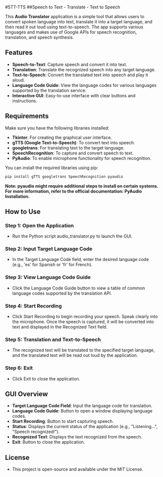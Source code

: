 #STT-TTS
##Speech to Text - Translate - Text to Speech

This **Audio Translator** application is a simple tool that allows users to convert spoken language into text, translate it into a target language, and then read it out loud using text-to-speech. The app supports various languages and makes use of Google APIs for speech recognition, translation, and speech synthesis.

## Features
- **Speech-to-Text**: Capture speech and convert it into text.
- **Translation**: Translate the recognized speech into any target language.
- **Text-to-Speech**: Convert the translated text into speech and play it aloud.
- **Language Code Guide**: View the language codes for various languages supported by the translation service.
- **Interactive GUI**: Easy-to-use interface with clear buttons and instructions.

## Requirements

Make sure you have the following libraries installed:

- **Tkinter**: For creating the graphical user interface.
- **gTTS (Google Text-to-Speech)**: To convert text into speech.
- **googletrans**: For translating text to the target language.
- **SpeechRecognition**: To capture and convert speech to text.
- **PyAudio**: To enable microphone functionality for speech recognition.

You can install the required libraries using pip:

```bash
pip install gTTS googletrans SpeechRecognition pyaudio
```


**Note: pyaudio might require additional steps to install on certain systems. For more information, refer to the official documentation: PyAudio Installation.**

## How to Use
### Step 1: Open the Application
- Run the Python script audio_translator.py to launch the GUI.
### Step 2: Input Target Language Code
- In the Target Language Code field, enter the desired language code (e.g., 'es' for Spanish or 'fr' for French).
### Step 3: View Language Code Guide
- Click the Language Code Guide button to view a table of common language codes supported by the translation API.
### Step 4: Start Recording
- Click Start Recording to begin recording your speech. Speak clearly into the microphone. Once the speech is captured, it will be converted into text and displayed in the Recognized Text field.
### Step 5: Translation and Text-to-Speech
- The recognized text will be translated to the specified target language, and the translated text will be read out loud by the application.
### Step 6: Exit
- Click Exit to close the application.

## GUI Overview
- **Target Language Code Field**: Input the language code for translation.
- **Language Code Guide**: Button to open a window displaying language codes.
- **Start Recording**: Button to start capturing speech.
- **Status**: Displays the current status of the application (e.g., "Listening...", "Speech recognized!").
- **Recognized Text**: Displays the text recognized from the speech.
- **Exit**: Button to close the application.
## License
- This project is open-source and available under the MIT License.
